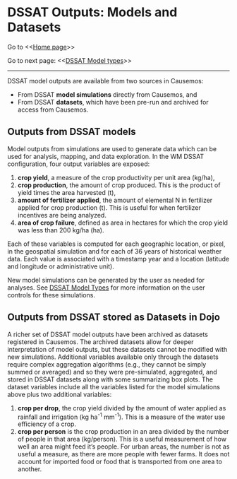 # DSSAT Outputs: Models and Datasets #

Go to <<[Home page](index.md)>>

Go to next page: <<[DSSAT Model types](Model_types.md)>>

---
DSSAT model outputs are available from two sources in Causemos:
- From DSSAT **model simulations** directly from Causemos, and  
- From DSSAT **datasets**, which have been pre-run and archived for access from Causemos. 


## Outputs from DSSAT models ##

Model outputs from simulations are used to generate data which can be used for analysis, mapping, and data exploration. In the WM DSSAT configuration, four output variables are exposed: 
1.	**crop yield**, a measure of the crop productivity per unit area (kg/ha), 
2.	**crop production**, the amount of crop produced. This is the product of yield times the area harvested (t), 
3.	**amount of fertilizer applied**, the amount of elemental N in fertilizer applied for crop production (t). This is useful for when fertilizer incentives are being analyzed. 
4.	**area of crop failure**, defined as area in hectares for which the crop yield was less than 200 kg/ha (ha).

Each of these variables is computed for each geographic location, or pixel, in the geospatial simulation and for each of 36 years of historical weather data. Each value is associated with a timestamp year and a location (latitude and longitude or administrative unit). 

New model simulations can be generated by the user as needed for analyses. See [DSSAT Model Types](Model_types.md) for more information on the user controls for these simulations.

## Outputs from DSSAT stored as Datasets in Dojo ##

A richer set of DSSAT model outputs have been archived as datasets registered in Causemos. The archived datasets allow for deeper interpretation of model outputs, but these datasets cannot be modified with new simulations. Additional variables available only through the datasets require complex aggregation algorithms (e.g., they cannot be simply summed or averaged) and so they were pre-simulated, aggregated, and stored in DSSAT datasets along with some summarizing box plots. The dataset variables include all the variables listed for the model simulations above plus two additional variables:
1.	**crop per drop**, the crop yield divided by the amount of water applied as rainfall and irrigation (kg ha<sup>-1</sup> mm<sup>-1</sup>). This is a measure of the water use efficiency of a crop.
2.	**crop per person** is the crop production in an area divided by the number of people in that area (kg/person). This is a useful measurement of how well an area might feed it’s people. For urban areas, the number is not as useful a measure, as there are more people with fewer farms. It does not account for imported food or food that is transported from one area to another.



